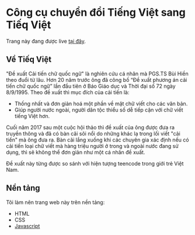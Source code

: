 # Công cụ chuyển đổi Tiếng Việt sang Tiếq Việt
Trang này đang được live [tại đây](https://t0t1ph4m.github.io/TieqViet/).

## Về Tiếq Việt

"Đề xuất Cải tiến chữ quốc ngữ" là nghiên cứu cá nhân mà PGS.TS Bùi Hiền theo đuổi từ lâu. Hơn 20 năm trước ông đã công bố “Đề xuất phương án cải tiến chữ quốc ngữ” lần đầu tiên ở Báo Giáo dục và Thời đại số 72 ngày 8/9/1995. Theo đề xuất thì mục đích của cải tiến là:

* Thống nhất và đơn giản hoá một phần về mặt chữ viết cho các văn bản.
* Giúp người nước ngoài, người dân tộc thiểu số dễ tiếp cận với chữ viết tiếng Việt hơn.

Cuối năm 2017 sau một cuộc hội thảo thì đề xuất của ông được đưa ra truyền thông và đã có bàn cãi sôi nổi do những khác lạ trong lối viết "cải tiến" mà ông đưa ra. Bàn cãi lắng xuống khi các chuyên gia xác định nếu có cải tiến loại chữ viết mà hàng triệu người ở trong và ngoài nước đang sử dụng, thì sẽ không thể đơn giản như một cá nhân đề xuất.

Đề xuất này từng được so sánh với hiện tượng teencode trong giới trẻ Việt Nam.

## Nền tảng
Tôi làm nên trang web này trên nền tảng:
* HTML
* CSS
* [Javascript](https://www.javascript.com/)
